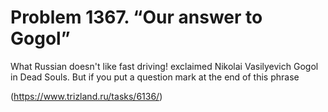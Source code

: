 # Problem 1367. “Our answer to Gogol”

What Russian doesn't like fast driving! exclaimed Nikolai Vasilyevich Gogol in Dead Souls. But if you put a question mark at the end of this phrase

(https://www.trizland.ru/tasks/6136/)